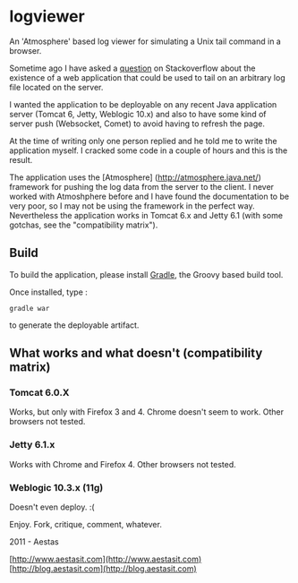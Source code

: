 logviewer
=========

An 'Atmosphere' based log viewer for simulating a Unix tail command in a browser.

Sometime ago I have asked a [question](http://stackoverflow.com/questions/5803776/java-web-application-that-can-stream-the-content-of-an-arbitrary-file-to-the-brow) on Stackoverflow about the existence of a web application that could be used to tail on an arbitrary log file located on the server.

I wanted the application to be deployable on any recent Java application server (Tomcat 6, Jetty, Weblogic 10.x) and also to have some kind of server push (Websocket, Comet) to avoid having to refresh the page.

At the time of writing only one person replied and he told me to write the application myself. I cracked some code in a couple of hours and this is the result.

The application uses the [Atmosphere] (http://atmosphere.java.net/) framework for pushing the log data from the server to the client.
I never worked with Atmoshphere before and I have found the documentation to be very poor, so I may not be using the framework in the perfect way.
Nevertheless the application works in Tomcat 6.x and Jetty 6.1 (with some gotchas, see the "compatibility matrix").

## Build

To build the application, please install [Gradle](http://www.gradle.org/), the Groovy based build tool.

Once installed, type :

`gradle war` 

to generate the deployable artifact.

## What works and what doesn't (compatibility matrix)

### Tomcat 6.0.X
Works, but only with Firefox 3 and 4. Chrome doesn't seem to work. Other browsers not tested.

### Jetty 6.1.x
Works with Chrome and Firefox 4. Other browsers not tested.

### Weblogic 10.3.x (11g)
Doesn't even deploy. :(

Enjoy. Fork, critique, comment, whatever.

2011 - Aestas

[http://www.aestasit.com](http://www.aestasit.com)
[http://blog.aestasit.com](http://blog.aestasit.com)